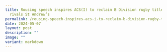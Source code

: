 ```yaml
---
title: Rousing speech inspires ACS(I) to reclaim B Division rugby title from
  rivals St Andrew’s
permalink: /rousing-speech-inspires-acs-i-to-reclaim-b-division-rugby-title-from-rivals-st-andrew-s/
date: 2024-05-07
layout: post
description: ""
image: ""
variant: markdown
---
```

